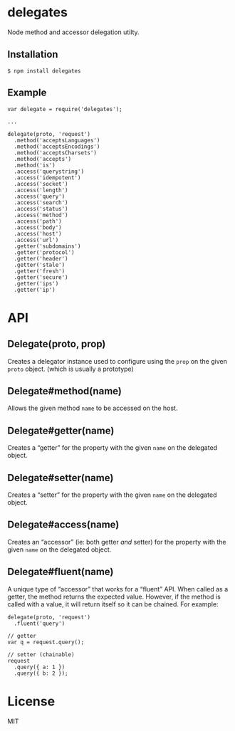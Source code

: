delegates
=========

Node method and accessor delegation utilty.

Installation
------------

    $ npm install delegates

Example
-------

    var delegate = require('delegates');

    ...

    delegate(proto, 'request')
      .method('acceptsLanguages')
      .method('acceptsEncodings')
      .method('acceptsCharsets')
      .method('accepts')
      .method('is')
      .access('querystring')
      .access('idempotent')
      .access('socket')
      .access('length')
      .access('query')
      .access('search')
      .access('status')
      .access('method')
      .access('path')
      .access('body')
      .access('host')
      .access('url')
      .getter('subdomains')
      .getter('protocol')
      .getter('header')
      .getter('stale')
      .getter('fresh')
      .getter('secure')
      .getter('ips')
      .getter('ip')

API
===

Delegate(proto, prop)
---------------------

Creates a delegator instance used to configure using the `prop` on the given `proto` object. (which is usually a prototype)

Delegate\#method(name)
----------------------

Allows the given method `name` to be accessed on the host.

Delegate\#getter(name)
----------------------

Creates a “getter” for the property with the given `name` on the delegated object.

Delegate\#setter(name)
----------------------

Creates a “setter” for the property with the given `name` on the delegated object.

Delegate\#access(name)
----------------------

Creates an “accessor” (ie: both getter *and* setter) for the property with the given `name` on the delegated object.

Delegate\#fluent(name)
----------------------

A unique type of “accessor” that works for a “fluent” API. When called as a getter, the method returns the expected value. However, if the method is called with a value, it will return itself so it can be chained. For example:

    delegate(proto, 'request')
      .fluent('query')

    // getter
    var q = request.query();

    // setter (chainable)
    request
      .query({ a: 1 })
      .query({ b: 2 });

License
=======

MIT
